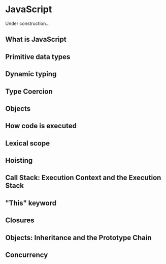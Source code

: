# JavaScript

Under construction...

## What is JavaScript

## Primitive data types

## Dynamic typing

## Type Coercion

## Objects

## How code is executed

## Lexical scope

## Hoisting

## Call Stack: Execution Context and the Execution Stack

## "This" keyword

## Closures

## Objects: Inheritance and the Prototype Chain

## Concurrency
